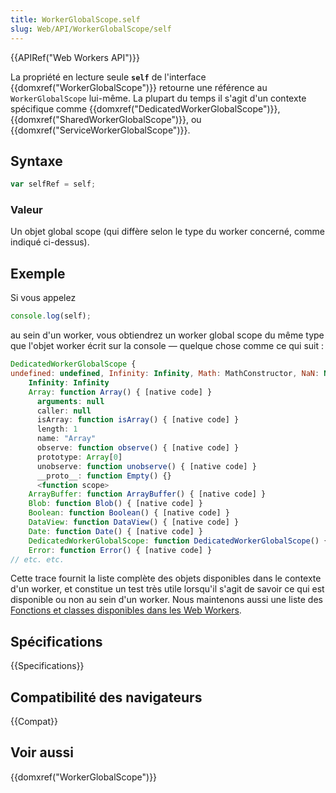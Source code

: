 ```yaml
---
title: WorkerGlobalScope.self
slug: Web/API/WorkerGlobalScope/self
---
```


{{APIRef("Web Workers API")}}

La propriété en lecture seule **`self`** de l'interface {{domxref("WorkerGlobalScope")}} retourne une référence au `WorkerGlobalScope` lui-même. La plupart du temps il s'agit d'un contexte spécifique comme {{domxref("DedicatedWorkerGlobalScope")}}, {{domxref("SharedWorkerGlobalScope")}}, ou {{domxref("ServiceWorkerGlobalScope")}}.

## Syntaxe

```js
var selfRef = self;
```

### Valeur

Un objet global scope (qui diffère selon le type du worker concerné, comme indiqué ci-dessus).

## Exemple

Si vous appelez

```js
console.log(self);
```

au sein d'un worker, vous obtiendrez un worker global scope du même type que l'objet worker écrit sur la console — quelque chose comme ce qui suit :

```js
DedicatedWorkerGlobalScope {
undefined: undefined, Infinity: Infinity, Math: MathConstructor, NaN: NaN, Intl: Object…}
    Infinity: Infinity
    Array: function Array() { [native code] }
      arguments: null
      caller: null
      isArray: function isArray() { [native code] }
      length: 1
      name: "Array"
      observe: function observe() { [native code] }
      prototype: Array[0]
      unobserve: function unobserve() { [native code] }
      __proto__: function Empty() {}
      <function scope>
    ArrayBuffer: function ArrayBuffer() { [native code] }
    Blob: function Blob() { [native code] }
    Boolean: function Boolean() { [native code] }
    DataView: function DataView() { [native code] }
    Date: function Date() { [native code] }
    DedicatedWorkerGlobalScope: function DedicatedWorkerGlobalScope() { [native code] }
    Error: function Error() { [native code] }
// etc. etc.
```

Cette trace fournit la liste complète des objets disponibles dans le contexte d'un worker, et constitue un test très utile lorsqu'il s'agit de savoir ce qui est disponible ou non au sein d'un worker. Nous maintenons aussi une liste des [Fonctions et classes disponibles dans les Web Workers](/fr/docs/Web/API/Web_Workers_API/Functions_and_classes_available_to_workers).

## Spécifications

{{Specifications}}

## Compatibilité des navigateurs

{{Compat}}

## Voir aussi

{{domxref("WorkerGlobalScope")}}
